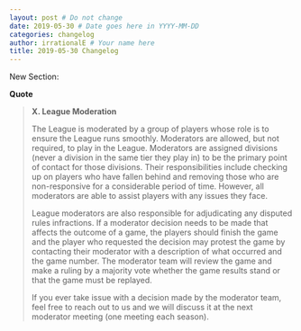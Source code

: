 ```yaml
---
layout: post # Do not change
date: 2019-05-30 # Date goes here in YYYY-MM-DD
categories: changelog
author: irrationalE # Your name here
title: 2019-05-30 Changelog
---
```

New Section:

**Quote**
> **X. League Moderation**
>
> The League is moderated by a group of players whose role is to ensure the League runs smoothly. Moderators are allowed, but not required, to play in the League. Moderators are assigned divisions (never a division in the same tier they play in) to be the primary point of contact for those divisions. Their responsibilities include checking up on players who have fallen behind and removing those who are non-responsive for a considerable period of time. However, all moderators are able to assist players with any issues they face.
>
> League moderators are also responsible for adjudicating any disputed rules infractions. If a moderator decision needs to be made that affects the outcome of a game, the players should finish the game and the player who requested the decision may protest the game by contacting their moderator with a description of what occurred and the game number. The moderator team will review the game and make a ruling by a majority vote whether the game results stand or that the game must be replayed.
>
> If you ever take issue with a decision made by the moderator team, feel free to reach out to us and we will discuss it at the next moderator meeting (one meeting each season).
